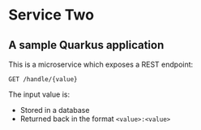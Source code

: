 # Service Two

## A sample Quarkus application

This is a microservice which exposes a REST endpoint:

`GET /handle/{value}`

The input value is:

- Stored in a database
- Returned back in the format `<value>:<value>`

